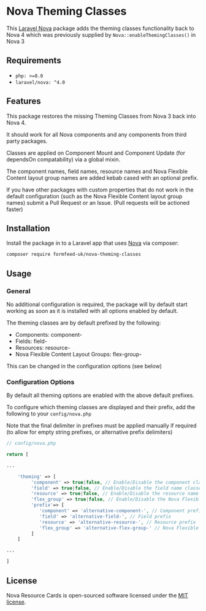 # Nova Theming Classes

This [Laravel Nova](https://nova.laravel.com/) package adds the theming classes functionality back to Nova 4 which was previously supplied by `Nova::enableThemingClasses()` in Nova 3

## Requirements

- `php: >=8.0`
- `laravel/nova: ^4.0`

## Features

This package restores the missing Theming Classes from Nova 3 back into Nova 4.

It should work for all Nova components and any components from third party packages.

Classes are applied on Component Mount and Component Update (for dependsOn compatability) via a global mixin.

The component names, field names, resource names and Nova Flexible Content layout group names are added kebab cased with an optional prefix.

If you have other packages with custom properties that do not work in the default configuration (such as the Nova Flexible Content layout group names) submit a Pull Request or an Issue. (Pull requests will be actioned faster)

## Installation

Install the package in to a Laravel app that uses [Nova](https://nova.laravel.com) via composer:

```bash
composer require formfeed-uk/nova-theming-classes
```

## Usage

### General

No additional configuration is required, the package will by default start working as soon as it is installed with all options enabled by default.

The theming classes are by default prefixed by the following:
- Components: component-
- Fields: field-
- Resources: resource-
- Nova Flexible Content Layout Groups: flex-group-

This can be changed in the configuration options (see below)

### Configuration Options

By default all theming options are enabled with the above default prefixes.

To configure which theming classes are displayed and their prefix, add the following to your `config/nova.php`

Note that the final delimiter in prefixes must be applied manually if required (to allow for empty string prefixes, or alternative prefix delimiters)

```php
// config/nova.php

return [

...

    'theming' => [
         'component' => true|false, // Enable/Disable the component classes
         'field' => true|false, // Enable/Disable the field name classes
         'resource' => true|false, // Enable/Disable the resource name classes
         'flex_group' => true|false, // Enable/Disable the Nova Flexible Content Layout Groups classes
         'prefix'=> [
            'component' => 'alternative-component-', // Component prefix
            'field' => 'alternative-field-', // Field prefix
            'resource' => 'alternative-resource-', // Resource prefix
            'flex_group' => 'alternative-flex-group-' // Nova Flexible Content Layout Group prefix
         ]
    ]

...

]
```

## License

Nova Resource Cards is open-sourced software licensed under the [MIT license](LICENSE.md).
